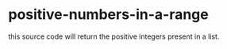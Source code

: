# positive-numbers-in-a-range
this source code will return the positive integers present in a list.
